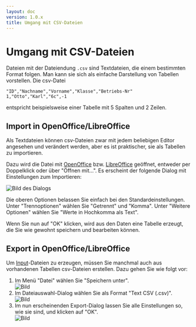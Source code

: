```yaml
---
layout: doc
version: 1.0.x
title: Umgang mit CSV-Dateien
---
```

# Umgang mit CSV-Dateien

Dateien mit der Dateiendung `.csv` sind Textdateien, die einem bestimmten Format folgen. Man kann sie sich als einfache Darstellung von Tabellen vorstellen. Die csv-Datei

    "ID","Nachname","Vorname","Klasse","Betriebs-Nr"
    1,"Otto","Karl","6c",-1

entspricht beispielsweise einer Tabelle mit 5 Spalten und 2 Zeilen.

## Import in OpenOffice/LibreOffice

Als Textdateien k&ouml;nnen csv-Dateien zwar mit jedem beliebigen Editor angesehen und ver&auml;ndert werden, aber es ist praktischer, sie als Tabellen zu importieren.

Dazu wird die Datei mit [OpenOffice](http://www.openoffice.org/) bzw. [LibreOffice](http://www.libreoffice.org/) ge&ouml;ffnet, entweder per Doppelklick oder &uuml;ber "&Ouml;ffnen mit...". Es erscheint der folgende Dialog mit Einstellungen zum Importieren:

![Bild des Dialogs](http://img856.imageshack.us/img856/573/csvimportlibreoffice.png)

Die oberen Optionen belassen Sie einfach bei den Standardeinstellungen. Unter "Trennoptionen" w&auml;hlen Sie "Getrennt" und "Komma". Unter "Weitere Optionen" w&auml;hlen Sie "Werte in Hochkomma als Text".

Wenn Sie nun auf "OK" klicken, wird aus den Daten eine Tabelle erzeugt, die Sie wie gewohnt speichern und bearbeiten k&ouml;nnen.

## Export in OpenOffice/LibreOffice

Um [Input](Tut_Input.html)-Dateien zu erzeugen, m&uuml;ssen Sie manchmal auch aus vorhandenen Tabellen csv-Dateien erstellen. Dazu gehen Sie wie folgt vor:

1. Im Men&uuml; "Datei" w&auml;hlen Sie "Speichern unter".  
![Bild](http://img806.imageshack.us/img806/8895/csvexportlibreofficeste.png)
2. Im Dateiauswahl-Dialog w&auml;hlen Sie als Format "Text CSV (.csv)".  
![Bild](http://img580.imageshack.us/img580/8895/csvexportlibreofficeste.png)
3. Im nun erscheinenden Export-Dialog lassen Sie alle Einstellungen so, wie sie sind, und klicken auf "OK".  
![Bild](http://img32.imageshack.us/img32/8895/csvexportlibreofficeste.png)
